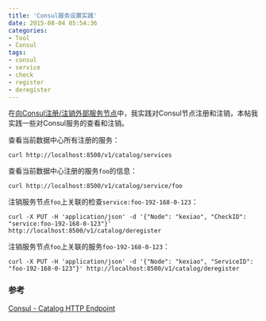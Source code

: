 ```yaml
---
title: 'Consul服务设置实践'
date: 2015-08-04 05:54:36
categories: 
- Tool
- Consul
tags: 
- consul
- service
- check
- register
- deregister
---
```

在[向Consul注册/注销外部服务节点](/post/向consul注册注销外部服务节点)中，我实践对Consul节点注册和注销，本帖我实践一些对Consul服务的查看和注销。

查看当前数据中心所有注册的服务：
```
curl http://localhost:8500/v1/catalog/services
```

查看当前数据中心注册的服务`foo`的信息：
```
curl http://localhost:8500/v1/catalog/service/foo
```

注销服务节点`foo`上关联的检查`service:foo-192-168-0-123`：
```
curl -X PUT -H 'application/json' -d '{"Node": "kexiao", "CheckID": "service:foo-192-168-0-123"}' http://localhost:8500/v1/catalog/deregister
```

注销服务节点`foo`上关联的服务`foo-192-168-0-123`：
```
curl -X PUT -H 'application/json' -d '{"Node": "kexiao", "ServiceID": "foo-192-168-0-123"}' http://localhost:8500/v1/catalog/deregister
```

### 参考

[Consul - Catalog HTTP Endpoint](https://www.consul.io/docs/agent/http/catalog.html)  